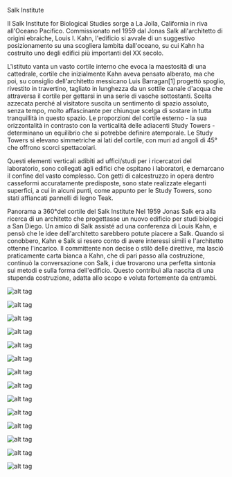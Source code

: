 Salk Institute

Il Salk Institute for Biological Studies sorge a La Jolla, California in riva all'Oceano Pacifico. Commissionato nel 1959 dal Jonas Salk all'architetto di origini ebraiche, Louis I. Kahn, l'edificio si avvale di un suggestivo posizionamento su una scogliera lambita dall'oceano, su cui Kahn ha costruito uno degli edifici più importanti del XX secolo.


L'istituto vanta un vasto cortile interno che evoca la maestosità di una cattedrale, cortile che inizialmente Kahn aveva pensato alberato, ma che poi, su consiglio dell'architetto messicano Luis Barragan[1] progettò spoglio, rivestito in travertino, tagliato in lunghezza da un sottile canale d'acqua che attraversa il cortile per gettarsi in una serie di vasche sottostanti. Scelta azzecata perché al visitatore suscita un sentimento di spazio assoluto, senza tempo, molto affascinante per chiunque scelga di sostare in tutta tranquillità in questo spazio. Le proporzioni del cortile esterno - la sua orizzontalità in contrasto con la verticalità delle adiacenti Study Towers - determinano un equilibrio che si potrebbe definire atemporale. Le Study Towers si elevano simmetriche ai lati del cortile, con muri ad angoli di 45° che offrono scorci spettacolari.


Questi elementi verticali adibiti ad uffici/studi per i ricercatori del laboratorio, sono collegati agli edifici che ospitano i laboratori, e demarcano il confine del vasto complesso. Con getti di calcestruzzo in opera dentro casseformi accuratamente predisposte, sono state realizzate eleganti superfici, a cui in alcuni punti, come appunto per le Study Towers, sono stati affiancati pannelli di legno Teak.



Panorama a 360°del cortile del Salk Institute
Nel 1959 Jonas Salk era alla ricerca di un architetto che progettasse un nuovo edificio per studi biologici a San Diego. Un amico di Salk assisté ad una conferenza di Louis Kahn, e pensò che le idee dell'architetto sarebbero potute piacere a Salk. Quando si conobbero, Kahn e Salk si resero conto di avere interessi simili e l'architetto ottenne l'incarico. Il committente non decise o stilò delle direttive, ma lasciò praticamente carta bianca a Kahn, che di pari passo alla costruzione, continuò la conversazione con Salk, i due trovarono una perfetta sintonia sui metodi e sulla forma dell'edificio. Questo contribuì alla nascita di una stupenda costruzione, adatta allo scopo e voluta fortemente da entrambi.


![alt tag](https://it.wikipedia.org/wiki/Salk_Institute_for_Biological_Studies)



![alt tag](salk_pictures/180360V17.jpg)


![alt tag](salk_pictures/altitude-cam-Salk-Institute-small.jpg)

![alt tag](salk_pictures/16082074902_33b1449c0f_b.jpg)

![alt tag](salk_pictures/salk_institute_drawings.jpg)


![alt tag](salk_pictures/salk.jpg)


![alt tag](salk_pictures/Salk_Institute1.jpg)


![alt tag](salk_pictures/1.png)

![alt tag](salk_pictures/2.png)

![alt tag](salk_pictures/3.png)

![alt tag](salk_pictures/4.png)

![alt tag](salk_pictures/5.png)

![alt tag](salk_pictures/6.png)

![alt tag](salk_pictures/7.png) 
